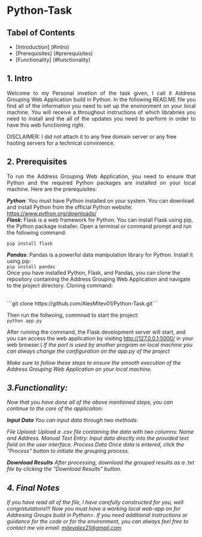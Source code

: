 # Python-Task

## Tabel of Contents
- [Introduction] (#intro)
- [Prerequisites] (#prerequisites)
- [Functionality] (#functionality)

## 1. Intro

<p align="justify">
Welcome to my Personal invetion of the task given, I call it Address Grouping Web Application build in Python. 
In the following READ.ME file you find all of the information you need to set up the environment on your local machine. 
You will receive a throughout instructions of which librabries you need to install and the all of the updates you need to perform in order to have this web functioning right. 

<div>DISCLAIMER:
I did not attach it to any free domain server or any free hsoting servers for a technical convinience.
</div>

## 2. Prerequisites
<p align="justify">
To run the Address Grouping Web Application, you need to ensure that Python and the required Python packages are installed on your local machine. Here are the prerequisites:

***Python***: You must have Python installed on your system. You can download and install Python from the official Python website: https://www.python.org/downloads/
<br>
***Flask***: Flask is a web framework for Python. You can install Flask using pip, the Python package installer. Open a terminal or command prompt and run the following command:
<br>
```
pip install flask
```

***Pandas***: Pandas is a powerful data manipulation library for Python. Install it using pip:
<br>
```pip install pandas```
<br>
Once you have installed Python, Flask, and Pandas, you can clone the repository containing the Address Grouping Web Application and navigate to the project directory. Cloning command: 

<br>
```git clone https://github.com/AlexMitev01/Python-Task.git```

Then run the follwoing, commnad to start the project: 
<br>
```python app.py```

After running the command, the Flask development server will start, and you can access the web application by visiting http://127.0.0.1:5000/ in your web browser.(
<i> If the port is used by another program on local machine you can always change the configuration on the app.py of the project <i>


Make sure to follow these steps to ensure the smooth execution of the Address Grouping Web Application on your local machine.

## 3.Functionality:

Now that you have done all of the above mentioned steps, you can continue to the core of the applicaiton:

**Input Data**
You can input data through two methods:

File Upload: Upload a .csv file containing the data with two columns: Name and Address.
Manual Text Entry: Input data directly into the provided text field on the user interface.
Process Data
Once data is entered, click the "Process" button to initiate the grouping process.

**Download Results**
After processing, download the grouped results as a .txt file by clicking the "Download Results" button.

## 4. Final Notes

If you have read all of the file, I have carefully constructed for you, well congratulations!!! Now you must have a working local web-app on for Addresing Groups build in Python>. 
If you need additional instructions or guidance  for the code or for the environment, you can always feel free to contact me via email: mitevalex21@gmail.com



